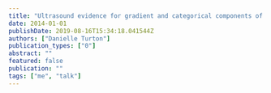 ```yaml
---
title: "Ultrasound evidence for gradient and categorical components of English /l/ lenition processes"
date: 2014-01-01
publishDate: 2019-08-16T15:34:18.041544Z
authors: ["Danielle Turton"]
publication_types: ["0"]
abstract: ""
featured: false
publication: ""
tags: ["me", "talk"]
---
```


